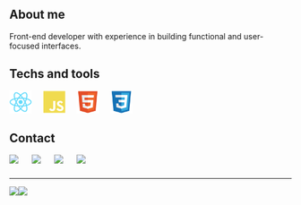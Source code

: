 <h2 align="left">About me</h2>
<p align="left">Front-end developer with experience in building functional and user-focused interfaces.</p>

###

<h2 align="left">Techs and tools</h2>
<div align="left">
  <img alt="React" title="React" height="40" src="https://raw.githubusercontent.com/devicons/devicon/master/icons/react/react-original.svg" />
  <img width="12" />
  <img alt="JavaScript" title="JavaScript" height="40"  src="https://raw.githubusercontent.com/devicons/devicon/master/icons/javascript/javascript-plain.svg"/ >
  <img width="12" />
  <img alt="HTML" title="HTML" height="40" src="https://raw.githubusercontent.com/devicons/devicon/master/icons/html5/html5-original.svg" />
  <img width="12" />
  <img alt="CSS" title="CSS" height="40" src="https://raw.githubusercontent.com/devicons/devicon/master/icons/css3/css3-original.svg" />
</div>

###

<h2 align="left">Contact</h2>
<div align="left">
 	<a href = "https://wa.me/5531994396187" style="text-decoration: none" target="_blank"><img src="https://raw.githubusercontent.com/maurodesouza/profile-readme-generator/master/src/assets/icons/social/whatsapp/default.svg" height="40" /></a>
 	<img width="16" />
 	<a href = "mailto:sergiofalencar@gmail.com" style="text-decoration: none" target="_blank"><img src="https://raw.githubusercontent.com/maurodesouza/profile-readme-generator/master/src/assets/icons/social/gmail/default.svg" height="40" /></a>
  	<img width="16" />
	<a href="https://www.linkedin.com/in/sergio-alencar" style="text-decoration: none" target="_blank"><img src="https://raw.githubusercontent.com/maurodesouza/profile-readme-generator/master/src/assets/icons/social/linkedin/default.svg" height="40" /></a>
	<img width="16" />
	<a href="https://instagram.com/sergiodealencar" style="text-decoration: none" target="_blank"><img src="https://raw.githubusercontent.com/maurodesouza/profile-readme-generator/master/src/assets/icons/social/instagram/default.svg" height="40" /></a>
</div>

###

---

![](https://github-readme-stats.vercel.app/api?username=sergio-alencar&theme=transparent&hide_border=true&include_all_commits=true&count_private=true)![](https://github-readme-stats.vercel.app/api/top-langs/?username=sergio-alencar&theme=transparent&hide_border=true&include_all_commits=true&count_private=true&layout=compact)
